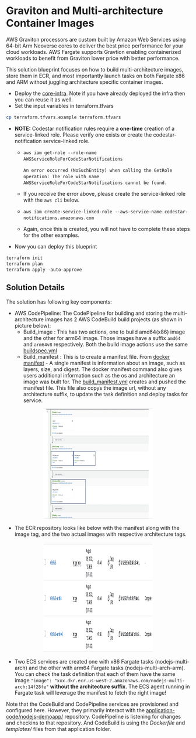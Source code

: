 # Graviton and Multi-architecture Container Images

AWS Graviton processors are custom built by Amazon Web Services using 64-bit Arm Neoverse cores to deliver the best price performance for your cloud workloads. AWS Fargate supports Gravtion enabling containerized workloads to benefit from Graviton lower price with better performance.

This solution blueprint focuses on how to build multi-architecture images, store them in ECR, and most importantly launch tasks on both Fargate x86 and ARM without juggling architecture specific container images.

* Deploy the [core-infra](../core-infra/README.md). Note if you have already deployed the infra then you can reuse it as well.
* Set the input variables in terraform.tfvars
```bash
cp terraform.tfvars.example terraform.tfvars
```
* **NOTE:** Codestar notification rules require a **one-time** creation of a service-linked role. Please verify one exists or create the codestar-notification service-linked role.
  * `aws iam get-role --role-name AWSServiceRoleForCodeStarNotifications`

    ```An error occurred (NoSuchEntity) when calling the GetRole operation: The role with name AWSServiceRoleForCodeStarNotifications cannot be found.```
  *  If you receive the error above, please create the service-linked role with the `aws cli` below.
  * `aws iam create-service-linked-role --aws-service-name codestar-notifications.amazonaws.com`
  * Again, once this is created, you will not have to complete these steps for the other examples.  
* Now you can deploy this blueprint
```shell
terraform init
terraform plan
terraform apply -auto-approve
```
## Solution Details
The solution has following key components:
* AWS CodePipeline: The CodePipeline for building and storing the multi-architecture images has 2 AWS CodeBuild build projects (as shown in picture below):
    * Build_image : This has two actions, one to build amd64(x86) image and the other for arm64 image. Those images have a suffix `amd64` and `arm64v8` respectively. Both the build image actions use the same [buildspec.yml](../../application-code/nodejs-demoapp/templates/buildspec.yml)
    * Build_manifest : This is to create a manifest file. From [docker manifest](https://docs.docker.com/engine/reference/commandline/manifest/) - A single manifest is information about an image, such as layers, size, and digest. The docker manifest command also gives users additional information such as the os and architecture an image was built for. The [build_manifest.yml](../../application-code/nodejs-demoapp/templates/buildspec_manifest.yml) creates and pushed the manifest file. This file also copys the image url, without any architecture suffix, to update the task definition and deploy tasks for service.
<p align="center">
  <img src="../../docs/multi-arch-pipeline.png" width="300" height="300" />
</p>

* The ECR repository looks like below with the manifest along with the image tag, and the two actual images with respective architecture tags.
 <p align="center">
  <img src="../../docs/multi-arch-ecr.png" width="300" height="300" />
</p>

* Two ECS services are created one with x86 Fargate tasks (nodejs-multi-arch) and the other with arm64 Fargate tasks (nodejs-multi-arch-arm). You can check the task definition that each of them have the same image `"image": "xxx.dkr.ecr.us-west-2.amazonaws.com/nodejs-multi-arch:14f28fe"` **without the architecture suffix**. The ECS agent running in Fargate task will leverage the manifest to fetch the right image!

Note that the CodeBuild and CodePipeline services are provisioned and configured here. However, they primarily interact with the [application-code/nodejs-demoapp/](../../application-code/nodejs-demoapp/) repository. CodePipeline is listening for changes and checkins to that repository. And CodeBuild is using the *Dockerfile* and *templates/* files from that application folder.
